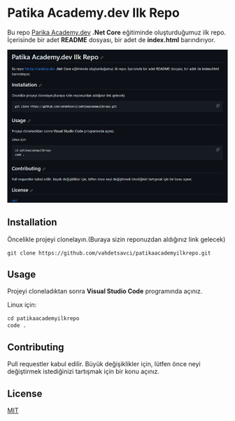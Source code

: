 # Patika Academy.dev Ilk Repo

Bu repo [Parika Academy.dev]() **.Net Core** eğitiminde oluşturduğumuz ilk repo. İçerisinde bir adet **README** dosyası, bir adet de **index.html** barındırıyor.

![](figures/markdown.png)

## Installation

Öncelikle projeyi clonelayın.(Buraya sizin reponuzdan aldığınız link gelecek)

```
git clone https://github.com/vahdetsavci/patikaacademyilkrepo.git
```

## Usage

Projeyi cloneladıktan sonra **Visual Studio Code** programında açınız.

Linux için:

```
cd patikaacademyilkrepo
code . 
```

## Contributing

Pull requestler kabul edilir. Büyük değişiklikler için, lütfen önce neyi değiştirmek istediğinizi tartışmak için bir konu açınız.

## License

[MIT](https://choosealicense.com/licenses/mit/)
